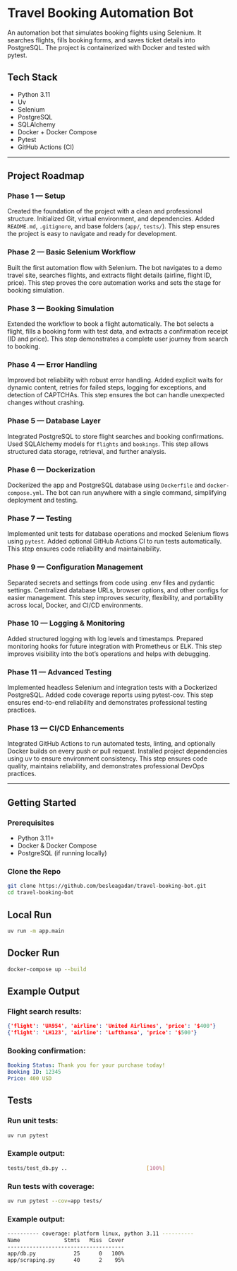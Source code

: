 # Travel Booking Automation Bot

An automation bot that simulates booking flights using Selenium.
It searches flights, fills booking forms, and saves ticket details into PostgreSQL.
The project is containerized with Docker and tested with pytest.

## Tech Stack
- Python 3.11
- Uv
- Selenium
- PostgreSQL
- SQLAlchemy
- Docker + Docker Compose
- Pytest
- GitHub Actions (CI)

---

## Project Roadmap

### Phase 1 — Setup
Created the foundation of the project with a clean and professional structure.
Initialized Git, virtual environment, and dependencies.
Added `README.md`, `.gitignore`, and base folders (`app/`, `tests/`).
This step ensures the project is easy to navigate and ready for development.

### Phase 2 — Basic Selenium Workflow
Built the first automation flow with Selenium.
The bot navigates to a demo travel site, searches flights, and extracts flight details (airline, flight ID, price).
This step proves the core automation works and sets the stage for booking simulation.

### Phase 3 — Booking Simulation
Extended the workflow to book a flight automatically.
The bot selects a flight, fills a booking form with test data, and extracts a confirmation receipt (ID and price).
This step demonstrates a complete user journey from search to booking.

### Phase 4 — Error Handling
Improved bot reliability with robust error handling.
Added explicit waits for dynamic content, retries for failed steps, logging for exceptions, and detection of CAPTCHAs.
This step ensures the bot can handle unexpected changes without crashing.

### Phase 5 — Database Layer
Integrated PostgreSQL to store flight searches and booking confirmations.
Used SQLAlchemy models for `flights` and `bookings`.
This step allows structured data storage, retrieval, and further analysis.

### Phase 6 — Dockerization
Dockerized the app and PostgreSQL database using `Dockerfile` and `docker-compose.yml`.
The bot can run anywhere with a single command, simplifying deployment and testing.

### Phase 7 — Testing
Implemented unit tests for database operations and mocked Selenium flows using `pytest`.
Added optional GitHub Actions CI to run tests automatically.
This step ensures code reliability and maintainability.

### Phase 9 — Configuration Management

Separated secrets and settings from code using .env files and pydantic settings.
Centralized database URLs, browser options, and other configs for easier management.
This step improves security, flexibility, and portability across local, Docker, and CI/CD environments.

### Phase 10 — Logging & Monitoring

Added structured logging with log levels and timestamps.
Prepared monitoring hooks for future integration with Prometheus or ELK.
This step improves visibility into the bot’s operations and helps with debugging.

### Phase 11 — Advanced Testing

Implemented headless Selenium and integration tests with a Dockerized PostgreSQL.
Added code coverage reports using pytest-cov.
This step ensures end-to-end reliability and demonstrates professional testing practices.

### Phase 13 — CI/CD Enhancements

Integrated GitHub Actions to run automated tests, linting, and optionally Docker builds on every push or pull request.
Installed project dependencies using uv to ensure environment consistency.
This step ensures code quality, maintains reliability, and demonstrates professional DevOps practices.

---

## Getting Started

### Prerequisites
- Python 3.11+
- Docker & Docker Compose
- PostgreSQL (if running locally)

### Clone the Repo
```bash
git clone https://github.com/besleagadan/travel-booking-bot.git
cd travel-booking-bot
```

## Local Run
```bash
uv run -m app.main
```

## Docker Run
```bash
docker-compose up --build
```

## Example Output

### Flight search results:
```json
{'flight': 'UA954', 'airline': 'United Airlines', 'price': '$400'}
{'flight': 'LH123', 'airline': 'Lufthansa', 'price': '$500'}
```

### Booking confirmation:
```yaml
Booking Status: Thank you for your purchase today!
Booking ID: 12345
Price: 400 USD
```

## Tests

### Run unit tests:
```bash
uv run pytest
```

### Example output:
```bash
tests/test_db.py ..                         [100%]
```

### Run tests with coverage:
```bash
uv run pytest --cov=app tests/
```

### Example output:
```bash
---------- coverage: platform linux, python 3.11 ----------
Name              Stmts   Miss  Cover
-------------------------------------
app/db.py            25      0   100%
app/scraping.py      40      2    95%
```



